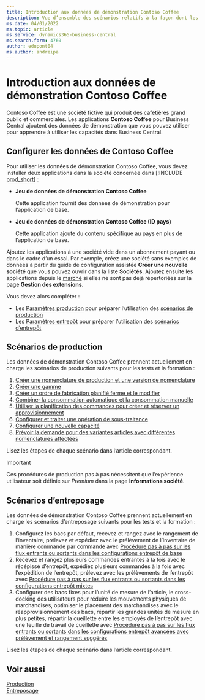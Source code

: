 ```yaml
---
title: Introduction aux données de démonstration Contoso Coffee
description: Vue d’ensemble des scénarios relatifs à la façon dont les données de démonstration Contoso Coffee peuvent vous aider à apprendre à utiliser les capacités dans Business Central.
ms.date: 04/01/2022
ms.topic: article
ms.service: dynamics365-business-central
ms.search.form: 4760
author: edupont04
ms.author: andreipa
---
```


# <a name="introduction-to-contoso-coffee-demo-data"></a>Introduction aux données de démonstration Contoso Coffee

Contoso Coffee est une société fictive qui produit des cafetières grand public et commerciales. Les applications **Contoso Coffee** pour Business Central ajoutent des données de démonstration que vous pouvez utiliser pour apprendre à utiliser les capacités dans Business Central.  


## <a name="set-up-contoso-coffee-data"></a>Configurer les données de Contoso Coffee

Pour utiliser les données de démonstration Contoso Coffee, vous devez installer deux applications dans la société concernée dans [!INCLUDE [prod_short](../includes/prod_short.md)] :  

- **Jeu de données de démonstration Contoso Coffee**  

    Cette application fournit des données de démonstration pour l’application de base.  
- **Jeu de données de démonstration Contoso Coffee (ID pays)**  

    Cette application ajoute du contenu spécifique au pays en plus de l’application de base.

Ajoutez les applications à une société vide dans un abonnement payant ou dans le cadre d’un essai. Par exemple, créez une société sans exemples de données à partir du guide de configuration assistée **Créer une nouvelle société** que vous pouvez ouvrir dans la liste **Sociétés**. Ajoutez ensuite les applications depuis le [marché](../ui-extensions-install-uninstall.md#install) si elles ne sont pas déjà répertoriées sur la page **Gestion des extensions**.  

Vous devez alors compléter :
 - Les [Paramètres production](manufacturing/contoso-coffee-manufacturing-intro.md) pour préparer l’utilisation des [scénarios de production](#manufacturing-scenarios)
 - Les [Paramètres entrepôt](warehousing/contoso-coffee-warehousing-intro.md) pour préparer l’utilisation des [scénarios d’entrepôt](#warehousing-scenarios)

## <a name="manufacturing-scenarios"></a>Scénarios de production

Les données de démonstration Contoso Coffee prennent actuellement en charge les scénarios de production suivants pour les tests et la formation :

1. [Créer une nomenclature de production et une version de nomenclature](manufacturing/create-new-production-bom-version.md)  
2. [Créer une gamme](manufacturing/create-new-routing.md)  
3. [Créer un ordre de fabrication planifié ferme et le modifier](manufacturing/create-firm-planned-production-order-change.md)  
4. [Combiner la consommation automatique et la consommation manuelle](manufacturing/combine-automatic-manual-flushing.md)  
5. [Utiliser la planification des commandes pour créer et réserver un approvisionnement](manufacturing/order-planning-create-reserve-supply.md)  
6. [Configurer et traiter une opération de sous-traitance](manufacturing/set-up-process-subcontracting-operation.md)  
7. [Configurer une nouvelle capacité](manufacturing/set-up-new-capacity.md)  
8. [Prévoir la demande pour des variantes articles avec différentes nomenclatures affectées](manufacturing/variants.md)  

Lisez les étapes de chaque scénario dans l’article correspondant.  

> [!IMPORTANT]
> Ces procédures de production pas à pas nécessitent que l’expérience utilisateur soit définie sur *Premium* dans la page **Informations société**.

## <a name="warehousing-scenarios"></a>Scénarios d’entreposage

Les données de démonstration Contoso Coffee prennent actuellement en charge les scénarios d’entreposage suivants pour les tests et la formation :

1.  Configurez les bacs par défaut, recevez et rangez avec le rangement de l’inventaire, prélevez et expédiez avec le prélèvement de l’inventaire de manière commande par commande avec [Procédure pas à pas sur les flux entrants ou sortants dans les configurations entrepôt de base](warehousing/warehouse-basic-flow-putaway-pick.md)
2.  Recevez et rangez plusieurs commandes entrantes à la fois avec le récépissé d’entrepôt, expédiez plusieurs commandes à la fois avec l’expédition de l’entrepôt, prélevez avec les prélèvements de l’entrepôt avec [Procédure pas à pas sur les flux entrants ou sortants dans les configurations entrepôt mixtes](warehousing/warehouse-mixed-flow-receive-pick-ship.md)
3.  Configurer des bacs fixes pour l’unité de mesure de l’article, le cross-docking des utilisateurs pour réduire les mouvements physiques de marchandises, optimiser le placement des marchandises avec le réapprovisionnement des bacs, répartir les grandes unités de mesure en plus petites, répartir la cueillette entre les employés de l’entrepôt avec une feuille de travail de cueillette avec [Procédure pas à pas sur les flux entrants ou sortants dans les configurations entrepôt avancées avec prélèvement et rangement suggérés](warehousing/warehouse-directed-flow.md)

Lisez les étapes de chaque scénario dans l’article correspondant.
   
## <a name="see-also"></a>Voir aussi

[Production](../production-manage-manufacturing.md)  
[Entreposage](../warehouse-manage-warehouse.md)  

